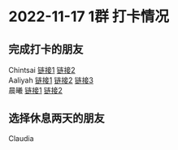 # 2022-11-17 1群 打卡情况
## 完成打卡的朋友
Chintsai [链接1](http://mmbiz.qpic.cn/mmbiz_jpg/fKBOEML39zoE901NicMCScrGlOCnxGoxcnRHm9ick1vNuDrZxxjpkNUHugH6psBaEFZ5kBhRtxy8WED0yZogTYicw/0) [链接2](http://mmbiz.qpic.cn/mmbiz_jpg/fKBOEML39zoE901NicMCScrGlOCnxGoxcAcY9PIFicHAKmpPzXcvS8ARendGxQMSicJcic6sAWbFecreb6MFicGzMFw/0) <br>Aaliyah [链接1](http://mmbiz.qpic.cn/mmbiz_jpg/aBaDwGIjEcHzkvibqSkwRdeWvHaibTF3PXk2bC8hz1kgJZVSUkMwst66Y1ymtSFm5EK2RXBraicOSp6SYHXibOplGQ/0) [链接2](http://mmbiz.qpic.cn/mmbiz_jpg/aBaDwGIjEcHzkvibqSkwRdeWvHaibTF3PX7srDuUBCyKwJRjKic8bQhXdtdbicWWxLwJgvTTBCptukTT9B5lT1LOYQ/0) [链接3](http://mmbiz.qpic.cn/mmbiz_jpg/aBaDwGIjEcHzkvibqSkwRdeWvHaibTF3PX7qiarn1Y6ysrMpZVJd1AEv11MyCT1kKsfRUDVhQQoe7NqfywSAz0iayA/0) <br>晨曦 [链接1](http://mmbiz.qpic.cn/mmbiz_jpg/4rYayDxu0jUWBMaq11cy6Cq13HcuDUsEaGBlVQ20OOV8pjpnj5kiakc6JWlzQgnjJ9r6dHibicibzW28a4lic5N0r4Q/0) [链接2](http://mmbiz.qpic.cn/mmbiz_jpg/4rYayDxu0jUWBMaq11cy6Cq13HcuDUsEDWhx8lMPq9cKAuw8u9xdeTBOibeHB1qlWTxV2pic0p9U76q4lwgQhLyA/0) <br>
## 选择休息两天的朋友
Claudia

